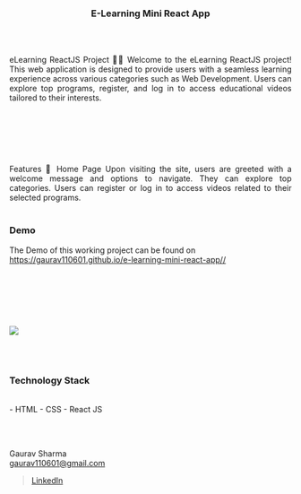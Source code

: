 <h3 align="center">
   E-Learning Mini React App
</h3>


<br><br>

<p align="justify">
eLearning ReactJS Project 🚀🔥 Welcome to the eLearning ReactJS project! This web application is designed to provide users with a seamless learning experience across various categories such as Web Development. Users can explore top programs, register, and log in to access educational videos tailored to their interests.

<br><br>
<!-- ................................................................................................................................. -->





<br><br>

<p align="justify">
Features 🚀 Home Page Upon visiting the site, users are greeted with a welcome message and options to navigate. They can explore top categories. Users can register or log in to access videos related to their selected programs.
<br><br>
<!-- ................................................................................................................................. -->




### Demo
<p align="justify">
  The Demo of this working project can be found on <br>
  <a href="https://gaurav110601.github.io/e-learning-mini-react-app/" target="_blank">https://gaurav110601.github.io/e-learning-mini-react-app//</a>
</p>


<br><br>


<br><br>
<!-- ................................................................................................................................. -->



<img src="/src/image.jpg"/>


<br><br>
<!-- ................................................................................................................................. -->




### Technology Stack
<br>
- HTML
- CSS
- React JS

<br><br>
<!-- ................................................................................................................................. -->


Gaurav Sharma <br>
gaurav110601@gmail.com <br>
> [LinkedIn](https://www.linkedin.com/in/gaurav110601/)
<!-- ................................................................................................................................. -->

 

